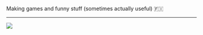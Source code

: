 Making games and funny stuff (sometimes actually useful) 🇫🇮 

---
[![](https://visitcount.itsvg.in/api?id=aapelix&icon=7&color=12)](https://visitcount.itsvg.in)
